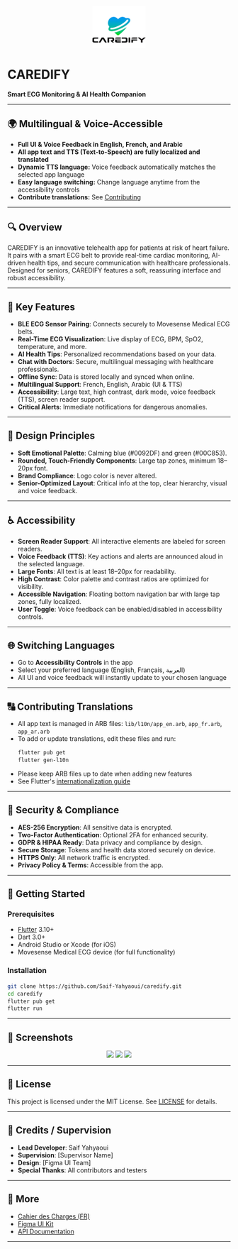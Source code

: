 <p align="center">
  <img src="assets/images/logo.png" alt="CAREDIFY Logo" width="120"/>
</p>

# CAREDIFY

**Smart ECG Monitoring & AI Health Companion**

---

## 🌍 Multilingual & Voice-Accessible

- **Full UI & Voice Feedback in English, French, and Arabic**
- **All app text and TTS (Text-to-Speech) are fully localized and translated**
- **Dynamic TTS language:** Voice feedback automatically matches the selected app language
- **Easy language switching:** Change language anytime from the accessibility controls
- **Contribute translations:** See [Contributing](#contributing-translations)

---

## 🔍 Overview

CAREDIFY is an innovative telehealth app for patients at risk of heart failure. It pairs with a smart ECG belt to provide real-time cardiac monitoring, AI-driven health tips, and secure communication with healthcare professionals. Designed for seniors, CAREDIFY features a soft, reassuring interface and robust accessibility.

---

## 🧠 Key Features

- **BLE ECG Sensor Pairing**: Connects securely to Movesense Medical ECG belts.
- **Real-Time ECG Visualization**: Live display of ECG, BPM, SpO2, temperature, and more.
- **AI Health Tips**: Personalized recommendations based on your data.
- **Chat with Doctors**: Secure, multilingual messaging with healthcare professionals.
- **Offline Sync**: Data is stored locally and synced when online.
- **Multilingual Support**: French, English, Arabic (UI & TTS)
- **Accessibility**: Large text, high contrast, dark mode, voice feedback (TTS), screen reader support.
- **Critical Alerts**: Immediate notifications for dangerous anomalies.

---

## 📱 Design Principles

- **Soft Emotional Palette**: Calming blue (#0092DF) and green (#00C853).
- **Rounded, Touch-Friendly Components**: Large tap zones, minimum 18–20px font.
- **Brand Compliance**: Logo color is never altered.
- **Senior-Optimized Layout**: Critical info at the top, clear hierarchy, visual and voice feedback.

---

## ♿ Accessibility

- **Screen Reader Support**: All interactive elements are labeled for screen readers.
- **Voice Feedback (TTS)**: Key actions and alerts are announced aloud in the selected language.
- **Large Fonts**: All text is at least 18–20px for readability.
- **High Contrast**: Color palette and contrast ratios are optimized for visibility.
- **Accessible Navigation**: Floating bottom navigation bar with large tap zones, fully localized.
- **User Toggle**: Voice feedback can be enabled/disabled in accessibility controls.

---

## 🌐 Switching Languages

- Go to **Accessibility Controls** in the app
- Select your preferred language (English, Français, العربية)
- All UI and voice feedback will instantly update to your chosen language

---

## 🔠 Contributing Translations

- All app text is managed in ARB files: `lib/l10n/app_en.arb`, `app_fr.arb`, `app_ar.arb`
- To add or update translations, edit these files and run:
  ```bash
  flutter pub get
  flutter gen-l10n
  ```
- Please keep ARB files up to date when adding new features
- See Flutter's [internationalization guide](https://docs.flutter.dev/accessibility-and-localization/internationalization)

---

## 🔐 Security & Compliance

- **AES-256 Encryption**: All sensitive data is encrypted.
- **Two-Factor Authentication**: Optional 2FA for enhanced security.
- **GDPR & HIPAA Ready**: Data privacy and compliance by design.
- **Secure Storage**: Tokens and health data stored securely on device.
- **HTTPS Only**: All network traffic is encrypted.
- **Privacy Policy & Terms**: Accessible from the app.

---

## 🚀 Getting Started

### Prerequisites

- [Flutter](https://flutter.dev/) 3.10+
- Dart 3.0+
- Android Studio or Xcode (for iOS)
- Movesense Medical ECG device (for full functionality)

### Installation

```bash
git clone https://github.com/Saif-Yahyaoui/caredify.git
cd caredify
flutter pub get
flutter run
```

---

## 🔗 Screenshots

<p align="center">
  <img src="assets/images/dashboard_light.png" width="200"/>
  <img src="assets/images/dashboard_dark.png" width="200"/>
  <img src="assets/images/login.png" width="200"/>
</p>

---

## 📄 License

This project is licensed under the MIT License. See [LICENSE](LICENSE) for details.

---

## 🙌 Credits / Supervision

- **Lead Developer**: Saif Yahyaoui
- **Supervision**: [Supervisor Name]
- **Design**: [Figma UI Team]
- **Special Thanks**: All contributors and testers

---

## 📌 More

- [Cahier des Charges (FR)](docs/cahier_des_charges.pdf)
- [Figma UI Kit](#)
- [API Documentation](#)

---
